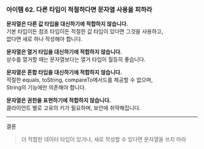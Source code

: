### 아이템 62. 다른 타입이 적절하다면 문자열 사용을 피하라

**문자열은 다른 값 타입을 대신하기에 적합하지 않습니다.**  
기본 타입이든 참조 타입이든 적절한 값 타입이 있다면 그것을 사용하고,  
없다면 새로 하나 작성해야 합니다.  

**문자열은 열거 타입을 대신하기에 적합하지 않습니다.**  
상수를 열거할 때는 문자열보다는 열거 타입이  월등히 좋습니다.  

**문자열은 혼합 타입을 대신하기에 적합하지 않습니다.**  
적절한 equals, toString, compareTo메서드를 제공할 수 없으며,  
String의 기능에만 의존해야 합니다.  

**문자열은 권한을 표현하기에 적합하지 않습니다.**  
클라이언트 별로 고유의 키가 필요하며, 보안에 취약해집니다.  

---

결론
> 더 적합한 데이터 타입이 있거나, 새로 작성할 수 있다면 문자열을 쓰지 마라
